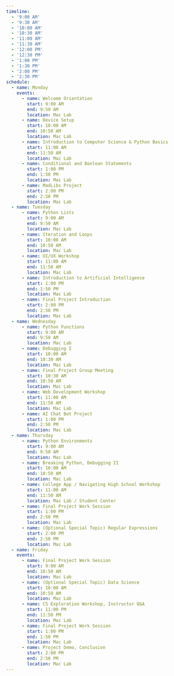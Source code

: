 ```yaml
---
timeline:
  - '9:00 AM'
  - '9:30 AM'
  - '10:00 AM'
  - '10:30 AM'
  - '11:00 AM'
  - '11:30 AM'
  - '12:00 PM'
  - '12:30 PM'
  - '1:00 PM'
  - '1:30 PM'
  - '2:00 PM'
  - '2:30 PM'
schedule:
  - name: Monday
    events:
      - name: Welcome Orientation
        start: 9:00 AM
        end: 9:50 AM
        location: Mac Lab
      - name: Device Setup
        start: 10:00 AM
        end: 10:50 AM
        location: Mac Lab
      - name: Introduction to Computer Science & Python Basics
        start: 11:00 AM
        end: 11:50 AM
        location: Mac Lab
      - name: Conditional and Boolean Statements
        start: 1:00 PM
        end: 1:50 PM
        location: Mac Lab
      - name: MadLibs Project
        start: 2:00 PM
        end: 2:50 PM
        location: Mac Lab
  - name: Tuesday
      - name: Python Lists
        start: 9:00 AM
        end: 9:50 AM
        location: Mac Lab
      - name: Iteration and Loops
        start: 10:00 AM
        end: 10:50 AM
        location: Mac Lab
      - name: UI/UX Workshop
        start: 11:00 AM
        end: 11:50 AM
        location: Mac Lab
      - name: Introduction to Artificial Intelligence
        start: 1:00 PM
        end: 1:50 PM
        location: Mac Lab
      - name: Final Project Introduction
        start: 2:00 PM
        end: 2:50 PM
        location: Mac Lab
  - name: Wednesday
      - name: Python Functions
        start: 9:00 AM
        end: 9:50 AM
        location: Mac Lab
      - name: Debugging I
        start: 10:00 AM
        end: 10:30 AM
        location: Mac Lab
      - name: Final Project Group Meeting
        start: 10:30 AM
        end: 10:50 AM
        location: Mac Lab
      - name: Web Development Workshop
        start: 11:00 AM
        end: 11:50 AM
        location: Mac Lab
      - name: AI Chat Bot Project
        start: 1:00 PM
        end: 2:50 PM
        location: Mac Lab
  - name: Thursday
      - name: Python Environments
        start: 9:00 AM
        end: 9:50 AM
        location: Mac Lab
      - name: Breaking Python, Debugging II
        start: 10:00 AM
        end: 10:50 AM
        location: Mac Lab
      - name: College App / Navigating High School Workshop
        start: 11:00 AM
        end: 11:50 AM
        location: Mac Lab / Student Center
      - name: Final Project Work Session
        start: 1:00 PM
        end: 2:50 PM
        location: Mac Lab
      - name: (Optional Special Topic) Regular Expressions
        start: 2:00 PM
        end: 2:50 PM
        location: Mac Lab
  - name: Friday
    events:
      - name: Final Project Work Session
        start: 9:00 AM
        end: 10:50 AM
        location: Mac Lab
      - name: (Optional Special Topic) Data Science
        start: 10:00 AM
        end: 10:50 AM
        location: Mac Lab
      - name: CS Exploration Workshop, Instructor Q&A
        start: 11:00 PM
        end: 11:50 PM
        location: Mac Lab
      - name: Final Project Work Session
        start: 1:00 PM
        end: 1:50 PM
        location: Mac Lab
      - name: Project Demo, Conclusion
        start: 2:00 PM
        end: 2:50 PM
        location: Mac Lab
---
```

